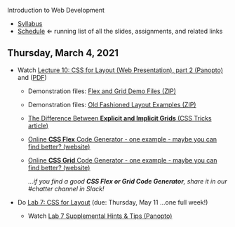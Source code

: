 Introduction to Web Development

- [Syllabus](syllabus.md)
- [Schedule](schedule.md)   &lArr; running list of all the slides, assignments, and related links

## Thursday, March 4, 2021

- Watch [Lecture 10: CSS for Layout (Web Presentation), part 2 (Panopto)](https://rochester.hosted.panopto.com/Panopto/Pages/Viewer.aspx?id=f9d3f2db-e0d2-4e62-a98f-ace001419072) and ([PDF](10-web-presentation-css-for-layout2/css-for-layout2.pdf))

  - Demonstration files: [Flex and Grid Demo Files (ZIP)](10-web-presentation-css-for-layout2/flex-and-grid-demos.zip)

  - Demonstration files: [Old Fashioned Layout Examples (ZIP)](10-web-presentation-css-for-layout2/old-fashioned-layout-examples.zip)

  - [The Difference Between **Explicit and Implicit Grids** (CSS Tricks article)](https://css-tricks.com/difference-explicit-implicit-grids/)

  - [Online **CSS Flex** Code Generator - one example - maybe you can find better? (website)](https://the-echoplex.net/flexyboxes/)

  - [Online **CSS Grid** Code Generator - one example - maybe you can find better? (website)](https://cssgr.id/)

    *...if you find a good **CSS Flex or Grid Code Generator**, share it in our #chatter channel in Slack!*

- Do [Lab 7: CSS for Layout](lab07-css-for-layout/instructions.md) (due: Thursday, May 11 ...one full week!)

  - Watch [Lab 7 Supplemental Hints & Tips (Panopto)](https://rochester.hosted.panopto.com/Panopto/Pages/Viewer.aspx?id=c4b440e1-5088-4c76-9a55-ace00141faa9)

